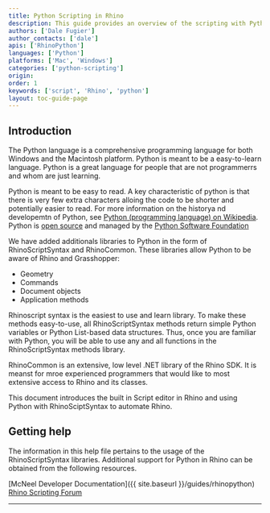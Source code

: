 ```yaml
---
title: Python Scripting in Rhino
description: This guide provides an overview of the scripting with Python in Rhino.
authors: ['Dale Fugier']
author_contacts: ['dale']
apis: ['RhinoPython']
languages: ['Python']
platforms: ['Mac', 'Windows']
categories: ['python-scripting']
origin:
order: 1
keywords: ['script', 'Rhino', 'python']
layout: toc-guide-page
---
```


## Introduction

The Python language is a comprehensive programming language for both Windows and the Macintosh platform. Python is meant to be a easy-to-learn language.  Python is a great language for people that are not programmerrs and whom are just learning.

Python is meant to be easy to read.  A key characteristic of python is that there is very few extra characters alloing the code to be shorter and potentially easier to read.  For more information on the historya nd developemtn of Python, see [Python (programming language) on Wikipedia](https://en.wikipedia.org/wiki/Python_(programming_language)). Python is [open source](https://opensource.com/resources/what-open-source) and managed by the [Python Software Foundation](https://www.python.org/psf/)

We have added additionals libraries to Python in the form of RhinoScriptSyntax and RhinoCommon. These libraries allow Python to be aware of Rhino and Grasshopper:

* Geometry
* Commands
* Document objects
* Application methods

Rhinoscript syntax is the easiest to use and learn library. To make these methods easy-to-use, all RhinoScriptSyntax methods return simple Python variables or Python List-based data structures. Thus, once you are familiar with Python, you will be able to use any and all functions in the RhinoScriptSyntax methods library.

RhinoCommon is an extensive, low level .NET library of the Rhino SDK. It is meanst for mroe experienced programmers that would like to most extensive access to Rhino and its classes.

This document introduces the built in Script editor in Rhino and using Python with RhinoSciptSyntax to automate Rhino.

## Getting help

The information in this help file pertains to the usage of the RhinoScriptSyntax libraries. Additional support for Python in Rhino can be obtained from the following resources.

[McNeel Developer Documentation]({{ site.baseurl }}/guides/rhinopython)
[Rhino Scripting Forum](https://discourse.mcneel.com/c/scripting)

---

